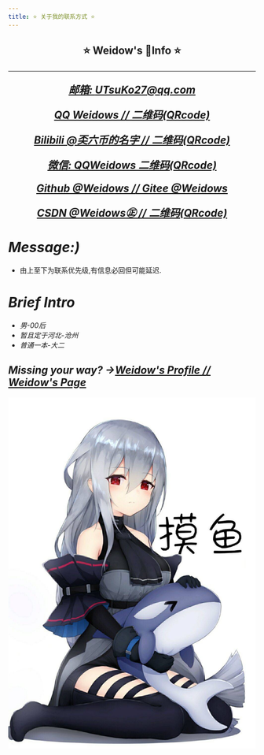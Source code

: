 ```yaml
---
title: ⭐ 关于我的联系方式 ⭐
---
```

<!--
 * @Author: Weidows
 * @Date: 2020-07-24 14:07:43
 * @LastEditors: Weidows
 * @LastEditTime: 2020-08-26 21:31:31
 * @FilePath: \Weidows\Website\source\tags\about.md
-->

<h2 align="center">
  ⭐️ Weidow's 🌈Info ⭐️
  
  ---

  [*邮箱: UTsuKo27@qq.com*](https://mail.qq.com)

  [*QQ  Weidows  /*](https://qm.qq.com/cgi-bin/qm/qr?k=3ycBtwX25IMFisvKoD8NIyNBMofXBFFu&noverify=0)[*/  二维码(QRcode)*](./images/QRcode/QQ.jpg)

  [*Bilibili  @奀六币的名字  /*](https://space.bilibili.com/38283369)[*/  二维码(QRcode)*](./images/QRcode/Bilibili.jpg)

  [*微信: QQWeidows 二维码(QRcode)*](./images/QRcode/WeChat.png)

  [*Github @Weidows  /*](https://github.com/Weidows)[*/  Gitee  @Weidows*](https://gitee.com/Weidows2984539695) 

  [*CSDN  @Weidows㊣  /*](https://me.csdn.net/qq_39823295)[*/  二维码(QRcode)*](./images/QRcode/CSDN.jpg)
</h2>

# *Message:)*
  * 由上至下为联系优先级,有信息必回但可能延迟.

# *Brief Intro*
  * *男-00后*
  * *暂且定于河北-沧州*
  * *普通一本-大二*

## *Missing your way? ->*[*Weidow's Profile  /*](https://github.com/Weidows)[*/  Weidow's Page*](http://weidows2984539695.gitee.io/weidows/)

  ![摸鱼](../images/unknown/QQ图片20200624160634.jpg)
